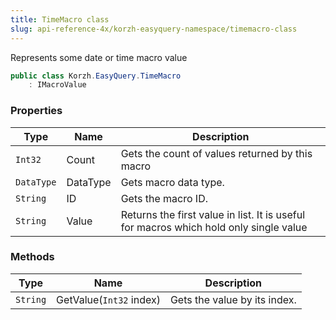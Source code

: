```yaml
---
title: TimeMacro class
slug: api-reference-4x/korzh-easyquery-namespace/timemacro-class
---
```


Represents some date or time macro value
```csharp
public class Korzh.EasyQuery.TimeMacro
    : IMacroValue

```

### Properties

| Type | Name | Description | 
| --- | --- | --- | 
| `Int32` | Count | Gets the count of values returned by this macro | 
| `DataType` | DataType | Gets macro data type. | 
| `String` | ID | Gets the macro ID. | 
| `String` | Value | Returns the first value in list.  It is useful for macros which hold only single value | 


### Methods

| Type | Name | Description | 
| --- | --- | --- | 
| `String` | GetValue(`Int32` index) | Gets the value by its index. |